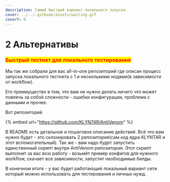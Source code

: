 ```yaml
---
description: Самый быстрый вариант локального запуска
cover: ../../.gitbook/assets/waiting.gif
coverY: 0
---
```


# 2 Альтернативы

### <mark style="color:red;">**Быстрый тестнет для локального тестирования**</mark>

Мы так же собрали для вас all-in-one репозиторий где описан процесс запуска локального тестнета с 1 и несколькими нодами(в зависимости от workflow).

Его преимущество в том, что вам не нужно делать ничего что может повлечь за собой сложности - ошибки конфигурации, проблема с данными и прочее.

Вот репозиторий

{% embed url="https://github.com/KLYN74R/AntiVenom" %}

В README есть детальное и пошаговое описание действий. Всё что вам нужно будет - это склонировать 2 репозитория(сам код ядра KLYNTAR и этот вспомогательный). Так же - вам надо будет запустить единственный скрипт внутри AntiVenom репозитория. Этот скрипт выполнит за вас всю работу - возьмёт пример конфигов для нужного workflow, скачает все зависимости, запустит необходимые билды.

В конечном итоге - у вас будет работающий локальный вариант сети который можно использовать для тестирования и личных нужд.
